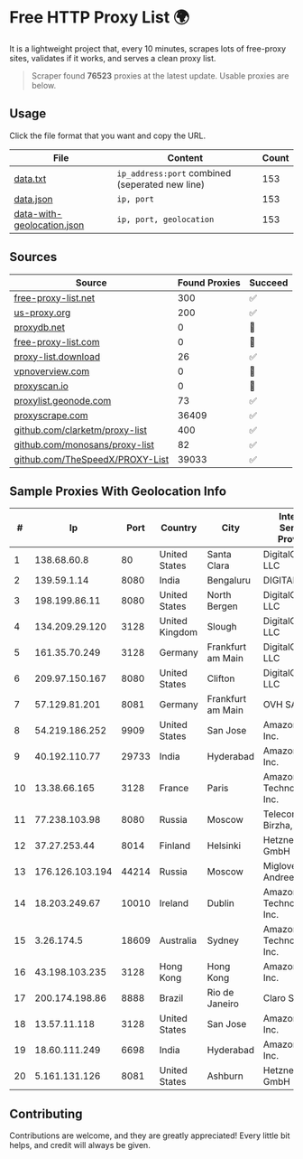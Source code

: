 
# Free HTTP Proxy List 🌍

It is a lightweight project that, every 10 minutes, scrapes lots of free-proxy sites, validates if it works, and serves a clean proxy list.


> Scraper found **76523** proxies at the latest update. Usable proxies are below.

## Usage

Click the file format that you want and copy the URL.


|File|Content|Count|
|----|-------|-----|
|[data.txt](https://raw.githubusercontent.com/themiralay/Proxy-List-World/master/data.txt)|`ip_address:port` combined (seperated new line)|153|
|[data.json](https://raw.githubusercontent.com/themiralay/Proxy-List-World/master/data.json)|`ip, port`|153|
|[data-with-geolocation.json](https://raw.githubusercontent.com/themiralay/Proxy-List-World/master/data-with-geolocation.json)|`ip, port, geolocation`|153|

## Sources

|Source|Found Proxies|Succeed|
|------|-------------|-------|
|[free-proxy-list.net](https://free-proxy-list.net)|300|✅|
|[us-proxy.org](https://www.us-proxy.org)|200|✅|
|[proxydb.net](http://proxydb.net)|0|🚫|
|[free-proxy-list.com](https://free-proxy-list.com/?page=&port=&type%5B%5D=http&type%5B%5D=https&up_time=0&search=Search)|0|🚫|
|[proxy-list.download](https://www.proxy-list.download/HTTP)|26|✅|
|[vpnoverview.com](https://vpnoverview.com/privacy/anonymous-browsing/free-proxy-servers)|0|🚫|
|[proxyscan.io](https://www.proxyscan.io)|0|🚫|
|[proxylist.geonode.com](https://proxylist.geonode.com/api/proxy-list?limit=300&page=1&sort_by=lastChecked&sort_type=desc&protocols=http,https)|73|✅|
|[proxyscrape.com](https://api.proxyscrape.com/v2/?request=displayproxies&protocol=http&timeout=10000&country=all&ssl=all&anonymity=all)|36409|✅|
|[github.com/clarketm/proxy-list](https://raw.githubusercontent.com/clarketm/proxy-list/master/proxy-list-raw.txt)|400|✅|
|[github.com/monosans/proxy-list](https://raw.githubusercontent.com/monosans/proxy-list/main/proxies/http.txt)|82|✅|
|[github.com/TheSpeedX/PROXY-List](https://raw.githubusercontent.com/TheSpeedX/PROXY-List/master/http.txt)|39033|✅|


## Sample Proxies With Geolocation Info

|#|Ip|Port|Country|City|Internet Service Provider|
|-|--|----|-------|----|-------------------------|
|1|138.68.60.8|80|United States|Santa Clara|DigitalOcean, LLC|
|2|139.59.1.14|8080|India|Bengaluru|DIGITALOCEAN|
|3|198.199.86.11|8080|United States|North Bergen|DigitalOcean, LLC|
|4|134.209.29.120|3128|United Kingdom|Slough|DigitalOcean, LLC|
|5|161.35.70.249|3128|Germany|Frankfurt am Main|DigitalOcean, LLC|
|6|209.97.150.167|8080|United States|Clifton|DigitalOcean, LLC|
|7|57.129.81.201|8081|Germany|Frankfurt am Main|OVH SAS|
|8|54.219.186.252|9909|United States|San Jose|Amazon.com, Inc.|
|9|40.192.110.77|29733|India|Hyderabad|Amazon.com, Inc.|
|10|13.38.66.165|3128|France|Paris|Amazon Technologies Inc.|
|11|77.238.103.98|8080|Russia|Moscow|Telecom-Birzha, LLC|
|12|37.27.253.44|8014|Finland|Helsinki|Hetzner Online GmbH|
|13|176.126.103.194|44214|Russia|Moscow|Miglovets Egor Andreevich|
|14|18.203.249.67|10010|Ireland|Dublin|Amazon Technologies Inc.|
|15|3.26.174.5|18609|Australia|Sydney|Amazon Technologies Inc.|
|16|43.198.103.235|3128|Hong Kong|Hong Kong|Amazon.com, Inc.|
|17|200.174.198.86|8888|Brazil|Rio de Janeiro|Claro S.A|
|18|13.57.11.118|3128|United States|San Jose|Amazon.com, Inc.|
|19|18.60.111.249|6698|India|Hyderabad|Amazon.com, Inc.|
|20|5.161.131.126|8081|United States|Ashburn|Hetzner Online GmbH|



## Contributing

Contributions are welcome, and they are greatly appreciated! Every
little bit helps, and credit will always be given.

